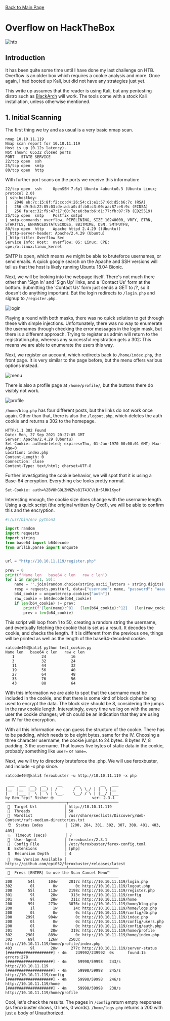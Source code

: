 [Back to Main Page](../index.html) 

# Overflow on HackTheBox

![htb](https://www.yeahhub.com/wp-content/uploads/2018/03/hackthebox.png)

## Introduction

It has been quite some time until I have done my last challenge on HTB. Overflow is an older box which requires a cookie analysis and more. Once again, I had booted up Kali, but did not have any strategies just yet.

This write up assumes that the reader is using Kali, but any pentesting distro such as [BlackArch](https://blackarch.org/) will work. The tools come with a stock Kali installation, unless otherwise mentioned.

## 1. Initial Scanning

The first thing we try and as usual is a very basic nmap scan.

```
nmap 10.10.11.119
Nmap scan report for 10.10.11.119
Host is up (0.12s latency).
Not shown: 65532 closed ports
PORT   STATE SERVICE
22/tcp open  ssh
25/tcp open  smtp
80/tcp open  http
```

With further port scans on the ports we receive this information:

```
22/tcp open  ssh     OpenSSH 7.6p1 Ubuntu 4ubuntu0.3 (Ubuntu Linux; protocol 2.0)
| ssh-hostkey: 
|   2048 eb:7c:15:8f:f2:cc:d4:26:54:c1:e1:57:0d:d5:b6:7c (RSA)
|   256 d9:5d:22:85:03:de:ad:a0:df:b0:c3:00:aa:87:e8:9c (ECDSA)
|_  256 fa:ec:32:f9:47:17:60:7e:e0:ba:b6:d1:77:fb:07:7b (ED25519)
25/tcp open  smtp    Postfix smtpd
|_smtp-commands: overflow, PIPELINING, SIZE 10240000, VRFY, ETRN, STARTTLS, ENHANCEDSTATUSCODES, 8BITMIME, DSN, SMTPUTF8, 
80/tcp open  http    Apache httpd 2.4.29 ((Ubuntu))
|_http-server-header: Apache/2.4.29 (Ubuntu)
|_http-title: Overflow Sec
Service Info: Host:  overflow; OS: Linux; CPE: cpe:/o:linux:linux_kernel
```

SMTP is open, which means we might be able to bruteforce usernames, or send emails. A quick google search on the Apache and SSH versions will tell us that the host is likely running Ubuntu 18.04 Bionic.

Next, we will be looking into the webpage itself. There's not much there other than 'Sign In' and 'Sign Up' links, and a 'Contact Us' form at the bottom. Submitting the 'Contact Us' form just sends a GET to /?, so it doesn't do anything important. But the login redirects to `/login.php` and signup to `/register.php`.

![login](https://i.imgur.com/AkuQ67a.png)

Playing a round with both masks, there was no quick solution to get through these with simple injections. Unfortunately, there was no way to enumerate the usernames through checking the error messages in the login mask, but there is a different approach. Trying to register as admin will return to the registration.php, whereas any successful registration gets a 302: This means we are able to enumerate the users this way.

Next, we register an account, which redirects back to `/home/index.php`, the front page. It is very similar to the page before, but the menu offers various options instead. 

![menu](https://i.imgur.com/dVdkApn.png)

There is also a profile page at `/home/profile/`, but the buttons there do visibly not work.

![profile](https://i.imgur.com/ZVzBYzM.png)

`/home/blog.php` has four different posts, but the links do not work once again. Other than that, there is also the `/logout.php`, which deletes the auth cookie and returns a 302 to the homepage.

```
HTTP/1.1 302 Found
Date: Mon, 27 Sep 2021 20:27:05 GMT
Server: Apache/2.4.29 (Ubuntu)
Set-Cookie: auth=deleted; expires=Thu, 01-Jan-1970 00:00:01 GMT; Max-Age=0
Location: index.php
Content-Length: 0
Connection: close
Content-Type: text/html; charset=UTF-8
```

Further investigating the cookie behavior, we will spot that it is using a Base-64 encryption. Everything else looks pretty normal.

```
Set-Cookie: auth=%2BV8hGOLZMNZVo81T4JCViBrSlRK1Kyof
```

Interesting enough, the cookie size does change with the username length. Using a quick script (the original written by Oxdf), we will be able to confirm this and the encryption.

```python
#!/usr/bin/env python3

import random
import requests
import string
from base64 import b64decode
from urllib.parse import unquote


url = "http://10.10.11.119/register.php"

prev = 0
print(f'Name len   base64 c len   raw c len')
for i in range(1, 50):
    name = ''.join(random.choice(string.ascii_letters + string.digits) for _ in range(i))
    resp = requests.post(url, data={"username": name, "password": "aaaaa", "password2": "aaaaa"}, allow_redirects=False)
    b64_cookie = unquote(resp.cookies["auth"])
    raw_cookie = b64decode(b64_cookie)
    if len(b64_cookie) != prev:
        print(f'{len(name):^8}   {len(b64_cookie):^12}   {len(raw_cookie):^9}')
        prev = len(b64_cookie)
```

This script will loop from 1 to 50, creating a random string the username, and eventually fetching the cookie that is set as a result. It decodes the cookie, and checks the length. If it is different from the previous one, things will be printed as well as the length of the base64-decoded cookie.

```
ratcode404@kali$ python test_cookie.py 
Name len   base64 c len   raw c len
   1            24           16    
   3            32           24    
   11           44           32    
   19           56           40    
   27           64           48    
   35           76           56    
   43           88           64
   ```
With this information we are able to spot that the username must be included in the cookie, and that there is some kind of block cipher being used to encrypt the data. The block size should be 8, considering the jumps in the raw cookie length. Interestingly, every time we log on with the same user the cookie changes; which could be an indication that they are using an IV for the encryption. 

With all this information we can guess the structure of the cookie. There has to be padding, which needs to be eight bytes, same for the IV. Choosing a three character username, the cookie jumps to 24 bytes. 8 bytes IV, 8 padding, 3 the username. That leaves five bytes of static data in the cookie, probably something like `user=` or `name=`.

Next, we will try to directory bruteforce the .php. We will use feroxbuster, and include -x php since.

```
ratcode404@kali$ feroxbuster -u http://10.10.11.119 -x php

 ___  ___  __   __     __      __         __   ___
|__  |__  |__) |__) | /  `    /  \ \_/ | |  \ |__
|    |___ |  \ |  \ | \__,    \__/ / \ | |__/ |___
by Ben "epi" Risher 🤓                 ver: 2.3.1
───────────────────────────┬──────────────────────
 🎯  Target Url            │ http://10.10.11.119
 🚀  Threads               │ 50
 📖  Wordlist              │ /usr/share/seclists/Discovery/Web-Content/raft-medium-directories.txt
 👌  Status Codes          │ [200, 204, 301, 302, 307, 308, 401, 403, 405]
 💥  Timeout (secs)        │ 7
 🦡  User-Agent            │ feroxbuster/2.3.1
 💉  Config File           │ /etc/feroxbuster/ferox-config.toml
 💲  Extensions            │ [php]
 🔃  Recursion Depth       │ 4
 🎉  New Version Available │ https://github.com/epi052/feroxbuster/releases/latest
───────────────────────────┴──────────────────────
 🏁  Press [ENTER] to use the Scan Cancel Menu™
──────────────────────────────────────────────────
200       54l      104w     2017c http://10.10.11.119/login.php
302        0l        0w        0c http://10.10.11.119/logout.php
200       55l      113w     2198c http://10.10.11.119/register.php
301        9l       28w      313c http://10.10.11.119/config
301        9l       28w      311c http://10.10.11.119/home
200       99l      273w     3076c http://10.10.11.119/home/blog.php
200        1l        1w       14c http://10.10.11.119/home/logs.php
200        0l        0w        0c http://10.10.11.119/config/db.php
200      299l      904w        0c http://10.10.11.119/index.php
200        0l        0w        0c http://10.10.11.119/config/users.php
200        0l        0w        0c http://10.10.11.119/config/auth.php
301        9l       28w      319c http://10.10.11.119/home/profile
302      290l      889w        0c http://10.10.11.119/home/index.php
302       69l      126w     2503c http://10.10.11.119/home/profile/index.php
403        9l       28w      277c http://10.10.11.119/server-status
[####################] - 4m    239992/239992  0s      found:15      errors:278    
[####################] - 4m     59998/59998   243/s   http://10.10.11.119
[####################] - 4m     59998/59998   245/s   http://10.10.11.119/config
[####################] - 4m     59998/59998   246/s   http://10.10.11.119/home
[####################] - 4m     59998/59998   238/s   http://10.10.11.119/home/profile
```

Cool, let's check the results. The pages in `/config` return empty responses (as feroxbuster shows, 0 lines, 0 words). `/home/logs.php` returns a 200 with just a body of Unauthorized.
